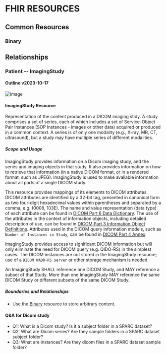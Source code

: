 # FHIR RESOURCES

## Common Resources
### Binary

## Relationships

### Patient -- ImagingStudy

#### Outline v2023-10-17

![image](/fhir/01-fhir-resources/imagingstudy-01.png)

#### ImagingStudy Resource

Representation of the content produced in a DICOM imaging stidy. A study comprises a set of series, each of which includes a set of Service-Object Pair Instances (SOP Instances - images or other data) acquired or produced in a common context. A series is of only one modality (e.g., X-ray, MR, CT, ultrasound), but a study may have multiple series of different modalities.

##### Scope and Usage
ImagingStudy provides information on a Dicom imaging study, and the series and imaging objects in that study. It also provides information on how to retrieve that information (in a native DICOM format, or in a rendered format, such as JPEG). ImagingStudy is used to make avaliable information about all parts of a single DICOM study.

This resource provides mappings of its elements to DICOM attributes. DICOM attributes are identified by a 32-bit tag, presented in canonical form as two four-digit hexadecimal values within parentheses and separated by a comma, e.g. (0008, 103E). The name and value representation (data type) of each attribute can be found in [DICOM Part 6 Data Dictionary](http://medical.nema.org/medical/dicom/current/output/html/part06.html). The use of the attributes in the context of information objects, including detailed description of use, can be found in [DICOM Part 3 Information Object Definitions](http://medical.nema.org/medical/dicom/current/output/html/part03.html). Attributes used in the DICOM query information models, such as `Number of Instances in Study`, can be found in [DICOM Part 4 Annex](http://medical.nema.org/medical/dicom/current/output/html/part04.html#chapter_C).

ImagingStudy provides access to significant DICOM information but will only eliminate the need for DICOM query (e.g. QIDO-RS) in the simplest cases. The DICOM instances are not stored in the ImagingStudy resource; use of a `DICOM WADO-RS server` or other storage mechanism is needed.

An ImagingStudy SHALL reference one DICOM Study, and MAY reference a subset of that Study. More than one ImagingStudy MAY reference the same DICOM Study or different subsets of the same DICOM Study.

##### Boundaries and Relationships

- Use the [Binary](#binary) resource to store arbitrary content.


#### Q&A for Dicom study
- Q1: What is a Dicom study? Is it a subject folder in a SPARC dataset?
- Q2: What are Dicom series? Are they sample folders in a SPARC dataset subject folder?
- Q3: What are instances? Are they dicom files in a SPARC dataset sample folder?